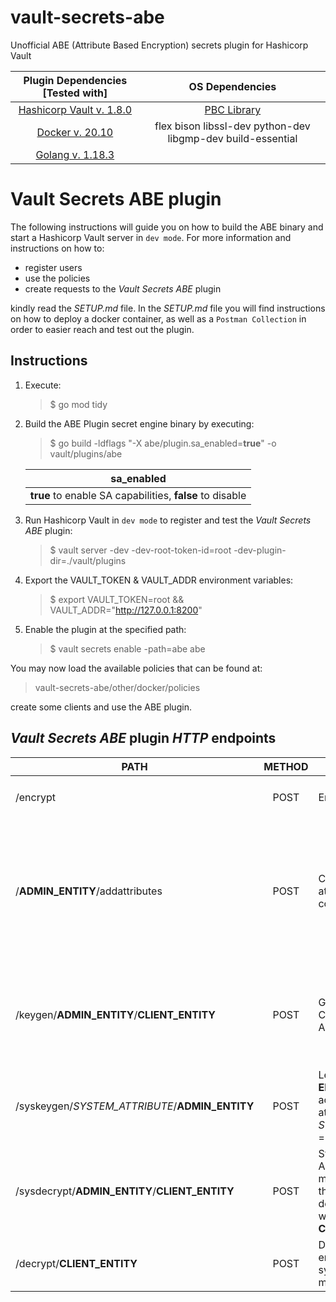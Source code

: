 # vault-secrets-abe

Unofficial ABE (Attribute Based Encryption) secrets plugin for Hashicorp Vault

|            Plugin Dependencies [Tested with]            |                       OS Dependencies                       |
| :-----------------------------------------------------: | :---------------------------------------------------------: |
| [Hashicorp Vault v. 1.8.0](https://www.vaultproject.io) |       [PBC Library](https://crypto.stanford.edu/pbc/)       |
|       [Docker v. 20.10](https://www.docker.com/)        | flex bison libssl-dev python-dev libgmp-dev build-essential |
|           [Golang v. 1.18.3](https://go.dev/)           |

# Vault Secrets ABE plugin

The following instructions will guide you on how to build the ABE binary and start a Hashicorp Vault server in `dev mode`. For more information and instructions on how to:

- register users
- use the policies
- create requests to the _Vault Secrets ABE_ plugin

kindly read the _SETUP.md_ file. In the _SETUP.md_ file you will find instructions on how to deploy a docker container, as well as a `Postman Collection` in order to easier reach and test out the plugin.

## Instructions

1. Execute:
   > $ go mod tidy
2. Build the ABE Plugin secret engine binary by executing:

   > $ go build -ldflags "-X abe/plugin.sa_enabled=**true**" -o vault/plugins/abe

      <div align="center">

   |                        sa_enabled                        |
   | :------------------------------------------------------: |
   | **true** to enable SA capabilities, **false** to disable |

      </div>

3. Run Hashicorp Vault in `dev mode` to register and test the _Vault Secrets ABE_ plugin:
   > $ vault server -dev -dev-root-token-id=root -dev-plugin-dir=./vault/plugins
4. Export the VAULT_TOKEN & VAULT_ADDR environment variables:
   > $ export VAULT_TOKEN=root && VAULT_ADDR="http://127.0.0.1:8200"
5. Enable the plugin at the specified path:
   > $ vault secrets enable -path=abe abe

You may now load the available policies that can be found at:

> vault-secrets-abe/other/docker/policies

create some clients and use the ABE plugin.

## _Vault Secrets ABE_ plugin _HTTP_ endpoints

| PATH                                           | METHOD | DESCRIPTION                                                                                                 | REQUEST BODY                                                                                           | RESPONSE BODY                                                                                                                                                                                                                                                                                    |
| ---------------------------------------------- | :----: | ----------------------------------------------------------------------------------------------------------- | ------------------------------------------------------------------------------------------------------ | ------------------------------------------------------------------------------------------------------------------------------------------------------------------------------------------------------------------------------------------------------------------------------------------------ |
| /encrypt                                       |  POST  | Encrypt a message                                                                                           | `{ "message": "Message to encrypt", "policy": "attr1 or attr2 and attr3 and SA" }`                     | `{ ... "data": { "b64_enc_data": "base64 encoded response", }, ... }`                                                                                                                                                                                                                            |
| /**ADMIN_ENTITY**/addattributes                |  POST  | Create ABE attributes and their corresponding keys                                                          | `{ "authorityAttributes": ["auth_abe_attr1"], "commonAttributes": ["cmmn_abe_attr1"] }`                | `{ ... "data": { "generated_data": { "public_segments": { "authority_attributes": [ { "Attribute": "AUTH_ABE_ATTR1", "alphai": "[..., ...]", "yi": "[..., ...]", }, ], "common_attributes": [ { "Attribute": "CMMN_ABE_ATTR1", "alphai": "[..., ...]", "yi": "[..., ...]", }, ], }, }, }, ... }` |
| /keygen/**ADMIN_ENTITY**/**CLIENT_ENTITY**     |  POST  | Generate keys for a Client Entity (by an Admin Entity)                                                      | `{ "authorityAttributes": ["auth_abe_attr1"], "commonAttributes": ["cmmn_abe_attr1"] }`                | `{ ... "data": { "Authority Keys generated:": ["AUTH_ABE_ATTR1"], "Common Keys generated:": ["CMMN_ABE_ATTR2"], "Generated for (GID)": "CLIENT_ENTITY", }, ... }`                                                                                                                                |
| /syskeygen/_SYSTEM_ATTRIBUTE_/**ADMIN_ENTITY** |  POST  | Let an **ADMIN ENTITY** to have access to a system attribute (e.g. _SYSTEM_ATTRIBUTE_ = _SA_)               | `-`                                                                                                    | `{ --- "data": { "Authority:": "ADMIN_ENTITY", "System Attribute": "SA" }, --- }`                                                                                                                                                                                                                |
| /sysdecrypt/**ADMIN_ENTITY**/**CLIENT_ENTITY** |  POST  | System Decrypt an ABE encrypted message and bind the system decrypted ciphertext with the **CLIENT_ENTITY** | `{ "cryptogram":"", "sub_policy": "SA" }`                                                              | `{ --- "data": { "b64_enc_data_sysdec": "base64 encoded response", }, --- }`                                                                                                                                                                                                                     |
| /decrypt/**CLIENT_ENTITY**                     |  POST  | Decrypt an ABE encrypted (or system decrypted) message                                                      | `{ "cryptogram": "encrypted or system decrypted response", "sub_policy": "attr1 or attr2 and attr3" }` | `{ --- "data": { "decrypted_data": "Decrypted message (plaintext)" }, --- }`                                                                                                                                                                                                                     |
